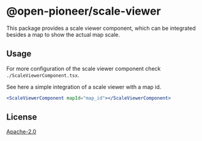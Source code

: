 # @open-pioneer/scale-viewer

This package provides a scale viewer component, which can be integrated besides a map to show the actual map scale.

## Usage

For more configuration of the scale viewer component check `./ScaleViewerComponent.tsx`.

See here a simple integration of a scale viewer with a map id.

```jsx
<ScaleViewerComponent mapId="map_id"></ScaleViewerComponent>
```

## License

[Apache-2.0](https://www.apache.org/licenses/LICENSE-2.0)
